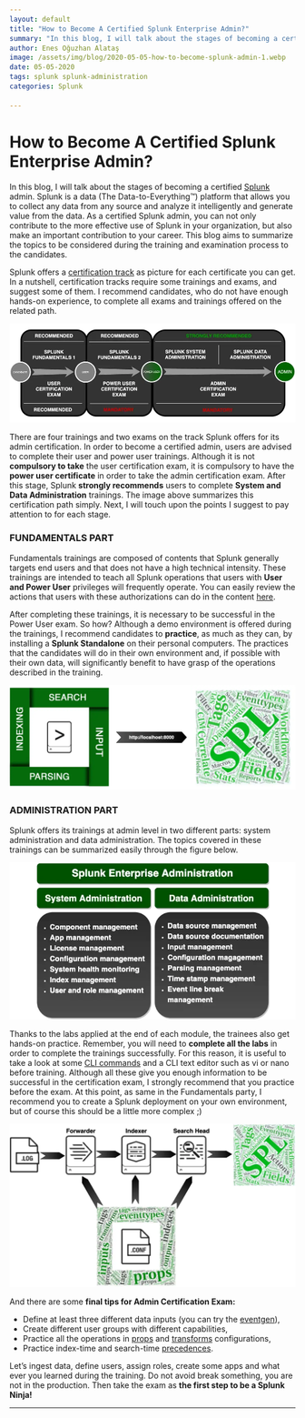 ```yaml
---
layout: default
title: "How to Become A Certified Splunk Enterprise Admin?"
summary: "In this blog, I will talk about the stages of becoming a certified Splunk admin. Splunk is a data (The Data-to-Everything™) platform that allows you to collect any data from any source and analyze it intelligently and generate value from the data."
author: Enes Oğuzhan Alataş
image: /assets/img/blog/2020-05-05-how-to-become-splunk-admin-1.webp
date: 05-05-2020
tags: splunk splunk-administration
categories: Splunk

---
```


# How to Become A Certified Splunk Enterprise Admin?

In this blog, I will talk about the stages of becoming a certified [Splunk](https://www.splunk.com/) admin. Splunk is a data (The Data-to-Everything™) platform that allows you to collect any data from any source and analyze it intelligently and generate value from the data. As a certified Splunk admin, you can not only contribute to the more effective use of Splunk in your organization, but also make an important contribution to your career. This blog aims to summarize the topics to be considered during the training and examination process to the candidates.

Splunk offers a [certification track](https://www.splunk.com/en_us/training.html#l2-name-22) as picture for each certificate you can get. In a nutshell, certification tracks require some trainings and exams, and suggest some of them. I recommend candidates, who do not have enough hands-on experience, to complete all exams and trainings offered on the related path.

![screenshot](/assets/img/blog/2020-05-05-how-to-become-splunk-admin-1.webp)

There are four trainings and two exams on the track Splunk offers for its admin certification. In order to become a certified admin, users are advised to complete their user and power user trainings. Although it is not **compulsory to take** the user certification exam, it is compulsory to have the **power user certificate** in order to take the admin certification exam. After this stage, Splunk **strongly recommends** users to complete **System and Data Administration** trainings. The image above summarizes this certification path simply. Next, I will touch upon the points I suggest to pay attention to for each stage.

### FUNDAMENTALS PART

Fundamentals trainings are composed of contents that Splunk generally targets end users and that does not have a high technical intensity. These trainings are intended to teach all Splunk operations that users with **User and Power User** privileges will frequently operate. You can easily review the actions that users with these authorizations can do in the content [here](https://docs.splunk.com/Documentation/Splunk/7.3.1/Security/Rolesandcapabilities).

After completing these trainings, it is necessary to be successful in the Power User exam. So how? Although a demo environment is offered during the trainings, I recommend candidates to **practice**, as much as they can, by installing a **Splunk Standalone** on their personal computers. The practices that the candidates will do in their own environment and, if possible with their own data, will significantly benefit to have grasp of the operations described in the training.

![screenshot](/assets/img/blog/2020-05-05-how-to-become-splunk-admin-2.webp)

### ADMINISTRATION PART

Splunk offers its trainings at admin level in two different parts: system administration and data administration. The topics covered in these trainings can be summarized easily through the figure below.

![screenshot](/assets/img/blog/2020-05-05-how-to-become-splunk-admin-3.webp)

Thanks to the labs applied at the end of each module, the trainees also get hands-on practice. Remember, you will need to **complete all the labs** in order to complete the trainings successfully. For this reason, it is useful to take a look at some [CLI commands](https://files.fosswire.com/2007/08/fwunixref.pdf) and a CLI text editor such as vi or nano before training. Although all these give you enough information to be successful in the certification exam, I strongly recommend that you practice before the exam. At this point, as same in the Fundamentals party, I recommend you to create a Splunk deployment on your own environment, but of course this should be a little more complex ;)

![screenshot](/assets/img/blog/2020-05-05-how-to-become-splunk-admin-4.webp)


And there are some **final tips for Admin Certification Exam:**

- Define at least three different data inputs (you can try the [eventgen](http://splunk.github.io/eventgen/)),
- Create different user groups with different capabilities,
- Practice all the operations in [props](https://docs.splunk.com/Documentation/Splunk/latest/Admin/Propsconf) and [transforms](https://docs.splunk.com/Documentation/Splunk/8.0.3/Admin/Transformsconf) configurations,
- Practice index-time and search-time [precedences](https://docs.splunk.com/Documentation/Splunk/8.0.3/Admin/Wheretofindtheconfigurationfiles).

Let’s ingest data, define users, assign roles, create some apps and what ever you learned during the training. Do not avoid break something, you are not in the production. Then take the exam as **the first step to be a Splunk Ninja!**

---
